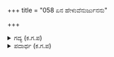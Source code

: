+++
title = "058 ಏನ ಹೇಳುವೆನುರ್ಜುನನು"

+++

<details><summary>ಗದ್ಯ (ಕ.ಗ.ಪ) </summary>

58." ಏನು ಹೇಳಲಿ, ಅರ್ಜುನನು, ಮಗನು ಸಾಯಲು, ದುರಭಿಮಾನದಿಂದ ಏನು ಹೇಳಿದನೆಂದು ಕರ್ಣಾದಿ ಮಂತ್ರಿಗಳು ಕೇಳಿರಿ - 'ಸೂರ್ಯ ಮುಳುಗುವ ಮೊದಲು ಸೈಂಧವನ ತಲೆಯನ್ನು ತೆಗೆಯುತ್ತೇನೆ, ತಪ್ಪಿದರೆ ಅಗ್ನಿ ಪ್ರವೇಶ ಮಾಡುತ್ತೇನೆ' ಎಂದು ಪ್ರತಿಜ್ಞೆ ಮಾಡಿದ್ದಾನೆ"
</details>

<details><summary>ಪದಾರ್ಥ (ಕ.ಗ.ಪ) </summary>

ಹವ್ಯವಾಹನ-ಅಗ್ನಿ
</details>
